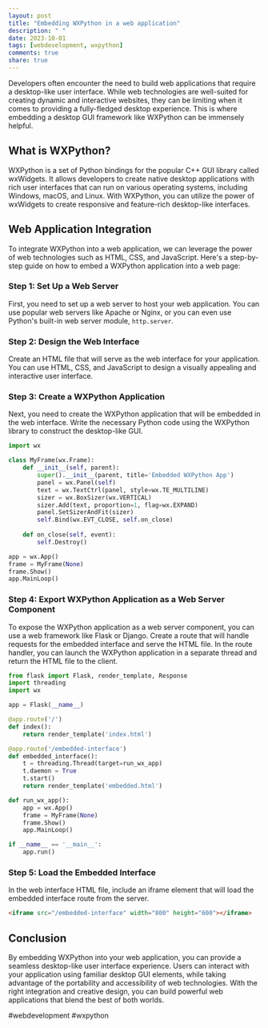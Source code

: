 ```yaml
---
layout: post
title: "Embedding WXPython in a web application"
description: " "
date: 2023-10-01
tags: [webdevelopment, wxpython]
comments: true
share: true
---
```


Developers often encounter the need to build web applications that require a desktop-like user interface. While web technologies are well-suited for creating dynamic and interactive websites, they can be limiting when it comes to providing a fully-fledged desktop experience. This is where embedding a desktop GUI framework like WXPython can be immensely helpful.

## What is WXPython?

WXPython is a set of Python bindings for the popular C++ GUI library called wxWidgets. It allows developers to create native desktop applications with rich user interfaces that can run on various operating systems, including Windows, macOS, and Linux. With WXPython, you can utilize the power of wxWidgets to create responsive and feature-rich desktop-like interfaces.

## Web Application Integration

To integrate WXPython into a web application, we can leverage the power of web technologies such as HTML, CSS, and JavaScript. Here's a step-by-step guide on how to embed a WXPython application into a web page:

### Step 1: Set Up a Web Server

First, you need to set up a web server to host your web application. You can use popular web servers like Apache or Nginx, or you can even use Python's built-in web server module, `http.server`.

### Step 2: Design the Web Interface

Create an HTML file that will serve as the web interface for your application. You can use HTML, CSS, and JavaScript to design a visually appealing and interactive user interface.

### Step 3: Create a WXPython Application

Next, you need to create the WXPython application that will be embedded in the web interface. Write the necessary Python code using the WXPython library to construct the desktop-like GUI.

```python
import wx

class MyFrame(wx.Frame):
    def __init__(self, parent):
        super().__init__(parent, title='Embedded WXPython App')
        panel = wx.Panel(self)
        text = wx.TextCtrl(panel, style=wx.TE_MULTILINE)
        sizer = wx.BoxSizer(wx.VERTICAL)
        sizer.Add(text, proportion=1, flag=wx.EXPAND)
        panel.SetSizerAndFit(sizer)
        self.Bind(wx.EVT_CLOSE, self.on_close)
        
    def on_close(self, event):
        self.Destroy()

app = wx.App()
frame = MyFrame(None)
frame.Show()
app.MainLoop()
```

### Step 4: Export WXPython Application as a Web Server Component

To expose the WXPython application as a web server component, you can use a web framework like Flask or Django. Create a route that will handle requests for the embedded interface and serve the HTML file. In the route handler, you can launch the WXPython application in a separate thread and return the HTML file to the client.

```python
from flask import Flask, render_template, Response
import threading
import wx

app = Flask(__name__)

@app.route('/')
def index():
    return render_template('index.html')

@app.route('/embedded-interface')
def embedded_interface():
    t = threading.Thread(target=run_wx_app)
    t.daemon = True
    t.start()
    return render_template('embedded.html')

def run_wx_app():
    app = wx.App()
    frame = MyFrame(None)
    frame.Show()
    app.MainLoop()

if __name__ == '__main__':
    app.run()
```

### Step 5: Load the Embedded Interface

In the web interface HTML file, include an iframe element that will load the embedded interface route from the server.

```html
<iframe src="/embedded-interface" width="800" height="600"></iframe>
```

## Conclusion

By embedding WXPython into your web application, you can provide a seamless desktop-like user interface experience. Users can interact with your application using familiar desktop GUI elements, while taking advantage of the portability and accessibility of web technologies. With the right integration and creative design, you can build powerful web applications that blend the best of both worlds.

#webdevelopment #wxpython